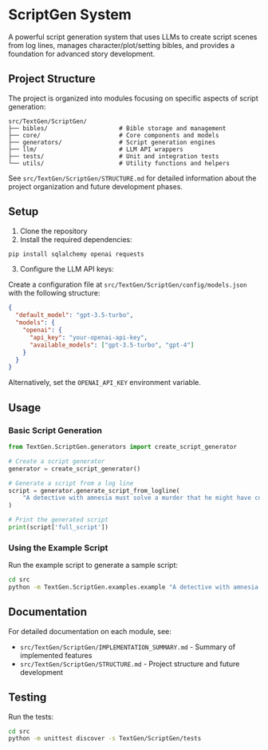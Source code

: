 # ScriptGen System

A powerful script generation system that uses LLMs to create script scenes from log lines, manages character/plot/setting bibles, and provides a foundation for advanced story development.

## Project Structure

The project is organized into modules focusing on specific aspects of script generation:

```
src/TextGen/ScriptGen/
├── bibles/                    # Bible storage and management
├── core/                      # Core components and models
├── generators/                # Script generation engines
├── llm/                       # LLM API wrappers
├── tests/                     # Unit and integration tests
└── utils/                     # Utility functions and helpers
```

See `src/TextGen/ScriptGen/STRUCTURE.md` for detailed information about the project organization and future development phases.

## Setup

1. Clone the repository
2. Install the required dependencies:

```bash
pip install sqlalchemy openai requests
```

3. Configure the LLM API keys:

Create a configuration file at `src/TextGen/ScriptGen/config/models.json` with the following structure:

```json
{
  "default_model": "gpt-3.5-turbo",
  "models": {
    "openai": {
      "api_key": "your-openai-api-key",
      "available_models": ["gpt-3.5-turbo", "gpt-4"]
    }
  }
}
```

Alternatively, set the `OPENAI_API_KEY` environment variable.

## Usage

### Basic Script Generation

```python
from TextGen.ScriptGen.generators import create_script_generator

# Create a script generator
generator = create_script_generator()

# Generate a script from a log line
script = generator.generate_script_from_logline(
    "A detective with amnesia must solve a murder that he might have committed."
)

# Print the generated script
print(script['full_script'])
```

### Using the Example Script

Run the example script to generate a sample script:

```bash
cd src
python -m TextGen.ScriptGen.examples.example "A detective with amnesia must solve a murder that he might have committed."
```

## Documentation

For detailed documentation on each module, see:

- `src/TextGen/ScriptGen/IMPLEMENTATION_SUMMARY.md` - Summary of implemented features
- `src/TextGen/ScriptGen/STRUCTURE.md` - Project structure and future development

## Testing

Run the tests:

```bash
cd src
python -m unittest discover -s TextGen/ScriptGen/tests
```